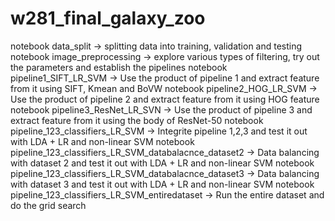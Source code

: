 # w281_final_galaxy_zoo
notebook data_split                                             -> splitting data into training, validation and testing
notebook image_preprocessing                                    -> explore various types of filtering, try out the parameters and establish the pipelines
notebook pipeline1_SIFT_LR_SVM                                  -> Use the product of pipeline 1 and extract feature from it using SIFT, Kmean and BoVW
notebook pipeline2_HOG_LR_SVM                                   -> Use the product of pipeline 2 and extract feature from it using HOG feature
notebook pipeline3_ResNet_LR_SVN                                -> Use the product of pipeline 3 and extract feature from it using the body of ResNet-50
notebook pipeline_123_classifiers_LR_SVM                        -> Integrite pipeline 1,2,3 and test it out with LDA + LR and non-linear SVM 
notebook pipeline_123_classifiers_LR_SVM_databalacnce_dataset2  -> Data balancing with dataset 2 and test it out with LDA + LR and non-linear SVM 
notebook pipeline_123_classifiers_LR_SVM_databalacnce_dataset3  -> Data balancing with dataset 3 and test it out with LDA + LR and non-linear SVM 
notebook pipeline_123_classifiers_LR_SVM_entiredataset          -> Run the entire dataset and do the grid search
